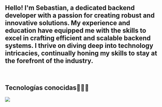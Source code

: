 <h2>
Hello! I'm Sebastian, a dedicated backend developer with a passion for creating robust and innovative solutions. My experience and education have equipped me with the skills to excel in crafting efficient and scalable backend
systems. I thrive on diving deep into technology intricacies, continually honing my skills to stay at the forefront of
the industry.
</h2>
<!--Intro start-->

<p align="left">

<!--Intro end-->
  </p>
<br>

<h2 >Tecnologías conocidas👨🏻‍💻</h2>
<!--tech stack icons-->
<p align="left">
  <a href="https://skillicons.dev">
    <img src="https://skillicons.dev/icons?i=py,django,mysql,css,html,heroku,bash,ruby,java,docker,git" />
  </a>
</p>
<br>
<!-------------------------->
